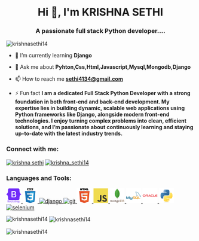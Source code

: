 <h1 align="center">Hi 👋, I'm KRISHNA SETHI</h1>
<h3 align="center">A passionate full stack Python developer....</h3>

<p align="left"> <img src="https://komarev.com/ghpvc/?username=krishnasethi14&label=Profile%20views&color=0e75b6&style=flat" alt="krishnasethi14" /> </p>

- 🌱 I’m currently learning **Django**

- 💬 Ask me about **Pyhton,Css,Html,Javascript,Mysql,Mongodb,Django**

- 📫 How to reach me **sethi4134@gmail.com**

- ⚡ Fun fact **I am a dedicated Full Stack Python Developer with a strong foundation in both front-end and back-end development. My expertise lies in building dynamic, scalable web applications using Python frameworks like Django, alongside modern front-end technologies. I enjoy turning complex problems into clean, efficient solutions, and I’m passionate about continuously learning and staying up-to-date with the latest industry trends.**

<h3 align="left">Connect with me:</h3>
<p align="left">
<a href="https://linkedin.com/in/krishnasethi" target="blank"><img align="center" src="https://raw.githubusercontent.com/krishnasethi14/github-profile-readme-generator/master/src/images/icons/Social/linked-in-alt.svg" alt="krishna sethi" height="30" width="40" /></a>
<a href="https://instagram.com/krishna_sethi14" target="blank"><img align="center" src="https://raw.githubusercontent.com/rahuldkjain/github-profile-readme-generator/master/src/images/icons/Social/instagram.svg" alt="krishna_sethi14" height="30" width="40" /></a>
</p>

<h3 align="left">Languages and Tools:</h3>
<p align="left"> <a href="https://getbootstrap.com" target="_blank" rel="noreferrer"> <img src="https://raw.githubusercontent.com/devicons/devicon/master/icons/bootstrap/bootstrap-plain-wordmark.svg" alt="bootstrap" width="40" height="40"/> </a> <a href="https://www.w3schools.com/css/" target="_blank" rel="noreferrer"> <img src="https://raw.githubusercontent.com/devicons/devicon/master/icons/css3/css3-original-wordmark.svg" alt="css3" width="40" height="40"/> </a> <a href="https://www.djangoproject.com/" target="_blank" rel="noreferrer"> <img src="https://cdn.worldvectorlogo.com/logos/django.svg" alt="django" width="40" height="40"/> </a> <a href="https://git-scm.com/" target="_blank" rel="noreferrer"> <img src="https://www.vectorlogo.zone/logos/git-scm/git-scm-icon.svg" alt="git" width="40" height="40"/> </a> <a href="https://www.w3.org/html/" target="_blank" rel="noreferrer"> <img src="https://raw.githubusercontent.com/devicons/devicon/master/icons/html5/html5-original-wordmark.svg" alt="html5" width="40" height="40"/> </a> <a href="https://developer.mozilla.org/en-US/docs/Web/JavaScript" target="_blank" rel="noreferrer"> <img src="https://raw.githubusercontent.com/devicons/devicon/master/icons/javascript/javascript-original.svg" alt="javascript" width="40" height="40"/> </a> <a href="https://www.mongodb.com/" target="_blank" rel="noreferrer"> <img src="https://raw.githubusercontent.com/devicons/devicon/master/icons/mongodb/mongodb-original-wordmark.svg" alt="mongodb" width="40" height="40"/> </a> <a href="https://www.mysql.com/" target="_blank" rel="noreferrer"> <img src="https://raw.githubusercontent.com/devicons/devicon/master/icons/mysql/mysql-original-wordmark.svg" alt="mysql" width="40" height="40"/> </a> <a href="https://www.oracle.com/" target="_blank" rel="noreferrer"> <img src="https://raw.githubusercontent.com/devicons/devicon/master/icons/oracle/oracle-original.svg" alt="oracle" width="40" height="40"/> </a> <a href="https://www.python.org" target="_blank" rel="noreferrer"> <img src="https://raw.githubusercontent.com/devicons/devicon/master/icons/python/python-original.svg" alt="python" width="40" height="40"/> </a> <a href="https://www.selenium.dev" target="_blank" rel="noreferrer"> <img src="https://raw.githubusercontent.com/detain/svg-logos/780f25886640cef088af994181646db2f6b1a3f8/svg/selenium-logo.svg" alt="selenium" width="40" height="40"/> </a> </p>

<p><img align="left" src="https://github-readme-stats.vercel.app/api/top-langs?username=krishnasethi14&show_icons=true&locale=en&layout=compact" alt="krishnasethi14" /></p>

<p>&nbsp;<img align="center" src="https://github-readme-stats.vercel.app/api?username=krishnasethi14&show_icons=true&locale=en" alt="krishnasethi14" /></p>

<p><img align="center" src="https://github-readme-streak-stats.herokuapp.com/?user=krishnasethi14&" alt="krishnasethi14" /></p>
